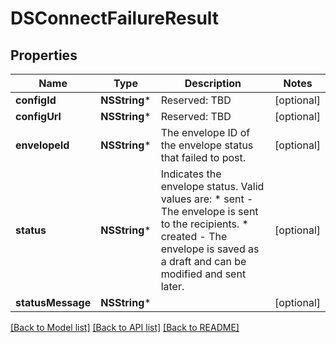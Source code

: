 # DSConnectFailureResult

## Properties
Name | Type | Description | Notes
------------ | ------------- | ------------- | -------------
**configId** | **NSString*** | Reserved: TBD | [optional] 
**configUrl** | **NSString*** | Reserved: TBD | [optional] 
**envelopeId** | **NSString*** | The envelope ID of the envelope status that failed to post. | [optional] 
**status** | **NSString*** | Indicates the envelope status. Valid values are:  * sent - The envelope is sent to the recipients.  * created - The envelope is saved as a draft and can be modified and sent later. | [optional] 
**statusMessage** | **NSString*** |  | [optional] 

[[Back to Model list]](../README.md#documentation-for-models) [[Back to API list]](../README.md#documentation-for-api-endpoints) [[Back to README]](../README.md)


